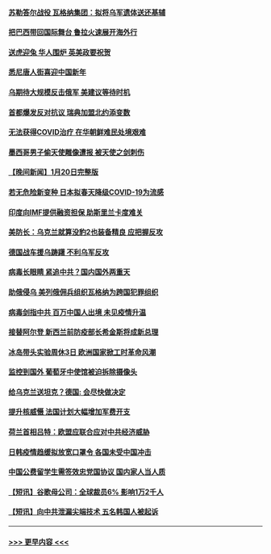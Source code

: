#### [苏勒答尔战役 瓦格纳集团：拟将乌军遗体送还基辅](../pages/prog202/a103631134.md?t=01221243) 
#### [把巴西带回国际舞台 鲁拉火速展开海外行](../pages/prog202/a103631127.md?t=01221243) 
#### [送虎迎兔 华人围炉 英美政要祝贺](../pages/prog202/a103630885.md?t=01221243) 
#### [悉尼唐人街喜迎中国新年](../pages/prog202/a103630884.md?t=01221243) 
#### [乌期待大规模反击俄军 美建议等待时机](../pages/prog202/a103630997.md?t=01221243) 
#### [首都爆发反对抗议 瑞典加盟北约添变数](../pages/prog202/a103630998.md?t=01221243) 
#### [无法获得COVID治疗 在华朝鲜难民处境艰难](../pages/prog202/a103630767.md?t=01221243) 
#### [墨西哥男子偷天使雕像遭报 被天使之剑刺伤](../pages/prog202/a103630762.md?t=01221243) 
#### [【晚间新闻】1月20日完整版](../pages/prog202/a103630699.md?t=01221243) 
#### [若无危险新变种 日本拟春天降级COVID-19为流感](../pages/prog202/a103630730.md?t=01221243) 
#### [印度向IMF提供融资担保 助斯里兰卡度难关](../pages/prog202/a103630453.md?t=01221243) 
#### [美防长：乌克兰就算没豹2也装备精良 应把握反攻](../pages/prog202/a103630448.md?t=01221243) 
#### [德国战车援乌踌躇 不利乌军反攻](../pages/prog202/a103630438.md?t=01221243) 
#### [病毒长眼睛 紧追中共？国内国外两重天](../pages/prog202/a103630374.md?t=01221243) 
#### [助俄侵乌 美列俄佣兵组织瓦格纳为跨国犯罪组织](../pages/prog202/a103630373.md?t=01221243) 
#### [病毒剑指中共 百万中国人出境 未见疫情升温](../pages/prog202/a103630370.md?t=01221243) 
#### [接替阿尔登 新西兰前防疫部长希金斯将成新总理](../pages/prog202/a103630352.md?t=01221243) 
#### [冰岛带头实验周休3日 欧洲国家掀工时革命风潮](../pages/prog202/a103630330.md?t=01221243) 
#### [监控到国外 葡萄牙中使馆被迫拆除摄像头](../pages/prog202/a103630269.md?t=01221243) 
#### [给乌克兰送坦克？德国: 会尽快做决定](../pages/prog202/a103630267.md?t=01221243) 
#### [提升核威慑 法国计划大幅增加军费开支](../pages/prog202/a103630266.md?t=01221243) 
#### [荷兰首相吕特：欧盟应联合应对中共经济威胁](../pages/prog202/a103629961.md?t=01221243) 
#### [日韩疫情趋缓拟放宽口罩令 各国未受中国冲击](../pages/prog202/a103629962.md?t=01221243) 
#### [中国公费留学生需签效忠党国协议 国内家人当人质](../pages/prog202/a103629965.md?t=01221243) 
#### [【短讯】谷歌母公司：全球裁员6% 影响1万2千人](../pages/prog202/a103629963.md?t=01221243) 
#### [【短讯】向中共泄漏尖端技术 五名韩国人被起诉](../pages/prog202/a103629958.md?t=01221243) 

----
#### [ >>> 更早内容 <<< ](../indexes/prog202-earlier.md)
